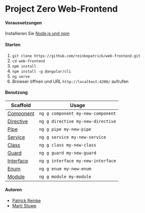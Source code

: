 # Project Zero Web-Frontend

#### Voraussetzungen
Installieren Sie [Node.js und npm](https://nodejs.org/en/download/)


#### Starten
1. ``git clone https://github.com/reinkepatrick/web-frontend.git``
2. ``cd web-frontend``
3. ``npm install``
4. ``npm install -g @angular/cli``
5. ``ng serve``
6. Browser öffnen und URL ``http://localhost:4200/`` aufrufen

#### Benutzung
Scaffold  | Usage
---       | ---
[Component](https://github.com/angular/angular-cli/wiki/generate-component) | `ng g component my-new-component`
[Directive](https://github.com/angular/angular-cli/wiki/generate-directive) | `ng g directive my-new-directive`
[Pipe](https://github.com/angular/angular-cli/wiki/generate-pipe)           | `ng g pipe my-new-pipe`
[Service](https://github.com/angular/angular-cli/wiki/generate-service)     | `ng g service my-new-service`
[Class](https://github.com/angular/angular-cli/wiki/generate-class)         | `ng g class my-new-class`
[Guard](https://github.com/angular/angular-cli/wiki/generate-guard)         | `ng g guard my-new-guard`
[Interface](https://github.com/angular/angular-cli/wiki/generate-interface) | `ng g interface my-new-interface`
[Enum](https://github.com/angular/angular-cli/wiki/generate-enum)           | `ng g enum my-new-enum`
[Module](https://github.com/angular/angular-cli/wiki/generate-module)       | `ng g module my-module`


#### Autoren
* [Patrick Reinke](https://github.com/reinkepatrick)
* [Marti Stuwe](https://github.com/martistuwe)
